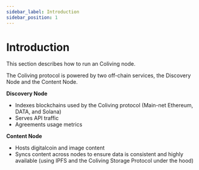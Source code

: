 ```yaml
---
sidebar_label: Introduction
sidebar_position: 1
---
```


# Introduction

This section describes how to run an Coliving node.

The Coliving protocol is powered by two off-chain services, the Discovery Node and the Content Node.

**Discovery Node**

* Indexes blockchains used by the Coliving protocol \(Main-net Ethereum, DATA, and Solana\)
* Serves API traffic
* Agreements usage metrics

**Content Node**

* Hosts digitalcoin and image content
* Syncs content across nodes to ensure data is consistent and highly available \(using IPFS and the Coliving Storage Protocol under the hood\)
